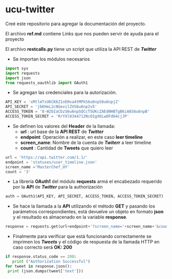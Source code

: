 # ucu-twitter
Creé este repositorio para agregar la documentación del proyecto.

El archivo **ref.md** contiene Links que nos pueden servir de ayuda para el proyecto

El archivo **restcalls.py** tiene un script que utiliza la API REST de ***Twitter***

* Se importan los módulos necesarios
```python
import sys
import requests
import json
from requests_oauthlib import OAuth1
```

* Se agregan las credenciales para la autorización.
```python
API_KEY = 'xMtlmTsU6CK6Z1nEHva4tMPkS6u6npS6u6npjZ'
API_SECRET = 'jbKHeL2cNGevilZVS6u6np2v5'
ACCESS_TOKEN = '8-W2bIaCbzS6u6npSQCcT5UKcZAEdNHBTgB6iA8S6u6npB'
ACCESS_TOKEN_SECRET = 'RrYXl0344712NcO1gX6LwOFd64cjJP'
```
* Se definen los valores del **Header** de la llamada:
    * **url** : url base de la **API REST** de ***Twitter***
    * **endpoint**: Operación a realizar, en este caso **leer timeline**
    * **screen_name**: Nombre de la cuenta de ***Twiterr*** a leer timeline
    * **count** : Cantidad de **Tweets** que quiero leer
```python
url = 'https://api.twitter.com/1.1/'
endpoint = 'statuses/user_timeline.json'
screen_name ='MasterChef_UY'
count = '3'
```
* La librería **OAuth1** del módulo **requests** armá el encabezado requerido por la **API** de ***Twitter*** para la authorización
```python
auth = OAuth1(API_KEY, API_SECRET, ACCESS_TOKEN, ACCESS_TOKEN_SECRET)
```
* Se hace la llamada a la **API** utilizando el método **GET** y pasando los parámetros correspondientes, está devuelve un objeto en formato **json** y el resultado es almacenado en la variable **response**.
 ```python
response = requests.get(url+endpoint+'?screen_name='+screen_name+'&count='+count, auth=auth)
```

* Finalmente para verificar que está funcionando correctamente se imprimen los ***Tweets*** y el código de respuesta de la llamada HTTP en caso correcto será **OK: 200**
```python
if response.status_code == 200:
   print ("Authorization Successful")
for tweet in response.json():
 print (json.dumps(tweet['text']))
```

